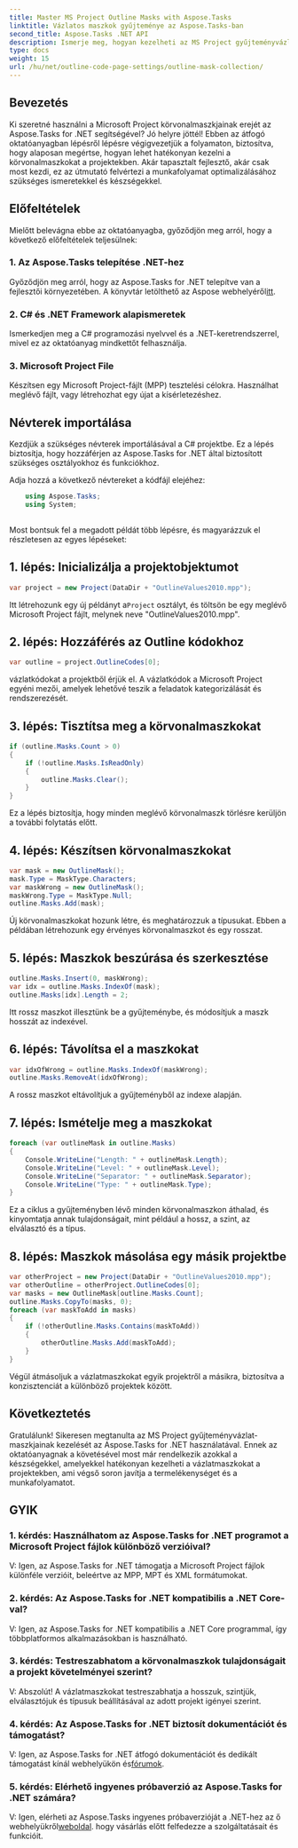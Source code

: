 ```yaml
---
title: Master MS Project Outline Masks with Aspose.Tasks
linktitle: Vázlatos maszkok gyűjteménye az Aspose.Tasks-ban
second_title: Aspose.Tasks .NET API
description: Ismerje meg, hogyan kezelheti az MS Project gyűjteményvázlat-maszkjait az Aspose.Tasks for .NET használatával. Növelje a termelékenységet ezzel az átfogó oktatóanyaggal.
type: docs
weight: 15
url: /hu/net/outline-code-page-settings/outline-mask-collection/
---
```

## Bevezetés
Ki szeretné használni a Microsoft Project körvonalmaszkjainak erejét az Aspose.Tasks for .NET segítségével? Jó helyre jöttél! Ebben az átfogó oktatóanyagban lépésről lépésre végigvezetjük a folyamaton, biztosítva, hogy alaposan megértse, hogyan lehet hatékonyan kezelni a körvonalmaszkokat a projektekben. Akár tapasztalt fejlesztő, akár csak most kezdi, ez az útmutató felvértezi a munkafolyamat optimalizálásához szükséges ismeretekkel és készségekkel.
## Előfeltételek
Mielőtt belevágna ebbe az oktatóanyagba, győződjön meg arról, hogy a következő előfeltételek teljesülnek:
### 1. Az Aspose.Tasks telepítése .NET-hez
Győződjön meg arról, hogy az Aspose.Tasks for .NET telepítve van a fejlesztői környezetében. A könyvtár letölthető az Aspose webhelyéről[itt](https://releases.aspose.com/tasks/net/).
### 2. C# és .NET Framework alapismeretek
Ismerkedjen meg a C# programozási nyelvvel és a .NET-keretrendszerrel, mivel ez az oktatóanyag mindkettőt felhasználja.
### 3. Microsoft Project File
Készítsen egy Microsoft Project-fájlt (MPP) tesztelési célokra. Használhat meglévő fájlt, vagy létrehozhat egy újat a kísérletezéshez.
## Névterek importálása
Kezdjük a szükséges névterek importálásával a C# projektbe. Ez a lépés biztosítja, hogy hozzáférjen az Aspose.Tasks for .NET által biztosított szükséges osztályokhoz és funkciókhoz.

Adja hozzá a következő névtereket a kódfájl elejéhez:
```csharp
    using Aspose.Tasks;
    using System;
    
```
Most bontsuk fel a megadott példát több lépésre, és magyarázzuk el részletesen az egyes lépéseket:
## 1. lépés: Inicializálja a projektobjektumot
```csharp
var project = new Project(DataDir + "OutlineValues2010.mpp");
```
 Itt létrehozunk egy új példányt a`Project` osztályt, és töltsön be egy meglévő Microsoft Project fájlt, melynek neve "OutlineValues2010.mpp".
## 2. lépés: Hozzáférés az Outline kódokhoz
```csharp
var outline = project.OutlineCodes[0];
```
vázlatkódokat a projektből érjük el. A vázlatkódok a Microsoft Project egyéni mezői, amelyek lehetővé teszik a feladatok kategorizálását és rendszerezését.
## 3. lépés: Tisztítsa meg a körvonalmaszkokat
```csharp
if (outline.Masks.Count > 0)
{
    if (!outline.Masks.IsReadOnly)
    {
        outline.Masks.Clear();
    }
}
```
Ez a lépés biztosítja, hogy minden meglévő körvonalmaszk törlésre kerüljön a további folytatás előtt.
## 4. lépés: Készítsen körvonalmaszkokat
```csharp
var mask = new OutlineMask();
mask.Type = MaskType.Characters;
var maskWrong = new OutlineMask();
maskWrong.Type = MaskType.Null;
outline.Masks.Add(mask);
```
Új körvonalmaszkokat hozunk létre, és meghatározzuk a típusukat. Ebben a példában létrehozunk egy érvényes körvonalmaszkot és egy rosszat.
## 5. lépés: Maszkok beszúrása és szerkesztése
```csharp
outline.Masks.Insert(0, maskWrong);
var idx = outline.Masks.IndexOf(mask);
outline.Masks[idx].Length = 2;
```
Itt rossz maszkot illesztünk be a gyűjteménybe, és módosítjuk a maszk hosszát az indexével.
## 6. lépés: Távolítsa el a maszkokat
```csharp
var idxOfWrong = outline.Masks.IndexOf(maskWrong);
outline.Masks.RemoveAt(idxOfWrong);
```
A rossz maszkot eltávolítjuk a gyűjteményből az indexe alapján.
## 7. lépés: Ismételje meg a maszkokat
```csharp
foreach (var outlineMask in outline.Masks)
{
    Console.WriteLine("Length: " + outlineMask.Length);
    Console.WriteLine("Level: " + outlineMask.Level);
    Console.WriteLine("Separator: " + outlineMask.Separator);
    Console.WriteLine("Type: " + outlineMask.Type);
}
```
Ez a ciklus a gyűjteményben lévő minden körvonalmaszkon áthalad, és kinyomtatja annak tulajdonságait, mint például a hossz, a szint, az elválasztó és a típus.
## 8. lépés: Maszkok másolása egy másik projektbe
```csharp
var otherProject = new Project(DataDir + "OutlineValues2010.mpp");
var otherOutline = otherProject.OutlineCodes[0];
var masks = new OutlineMask[outline.Masks.Count];
outline.Masks.CopyTo(masks, 0);
foreach (var maskToAdd in masks)
{
    if (!otherOutline.Masks.Contains(maskToAdd))
    {
        otherOutline.Masks.Add(maskToAdd);
    }
}
```
Végül átmásoljuk a vázlatmaszkokat egyik projektről a másikra, biztosítva a konzisztenciát a különböző projektek között.
## Következtetés
Gratulálunk! Sikeresen megtanulta az MS Project gyűjteményvázlat-maszkjainak kezelését az Aspose.Tasks for .NET használatával. Ennek az oktatóanyagnak a követésével most már rendelkezik azokkal a készségekkel, amelyekkel hatékonyan kezelheti a vázlatmaszkokat a projektekben, ami végső soron javítja a termelékenységet és a munkafolyamatot.
## GYIK
### 1. kérdés: Használhatom az Aspose.Tasks for .NET programot a Microsoft Project fájlok különböző verzióival?
V: Igen, az Aspose.Tasks for .NET támogatja a Microsoft Project fájlok különféle verzióit, beleértve az MPP, MPT és XML formátumokat.
### 2. kérdés: Az Aspose.Tasks for .NET kompatibilis a .NET Core-val?
V: Igen, az Aspose.Tasks for .NET kompatibilis a .NET Core programmal, így többplatformos alkalmazásokban is használható.
### 3. kérdés: Testreszabhatom a körvonalmaszkok tulajdonságait a projekt követelményei szerint?
V: Abszolút! A vázlatmaszkokat testreszabhatja a hosszuk, szintjük, elválasztójuk és típusuk beállításával az adott projekt igényei szerint.
### 4. kérdés: Az Aspose.Tasks for .NET biztosít dokumentációt és támogatást?
V: Igen, az Aspose.Tasks for .NET átfogó dokumentációt és dedikált támogatást kínál webhelyükön és[fórumok](https://forum.aspose.com/c/tasks/15).
### 5. kérdés: Elérhető ingyenes próbaverzió az Aspose.Tasks for .NET számára?
 V: Igen, elérheti az Aspose.Tasks ingyenes próbaverzióját a .NET-hez az ő webhelyükről[weboldal](https://releases.aspose.com/tasks/net/). hogy vásárlás előtt felfedezze a szolgáltatásait és funkcióit.